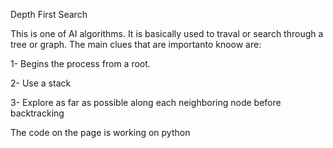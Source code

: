 Depth First Search 


This is one of AI algorithms. It is basically used to traval or search through a tree or graph. 
The main clues that are importanto knoow are:

1- Begins the process from a root.


2- Use a stack


3- Explore as far as possible along each neighboring node before backtracking



The code on the page is working on python
